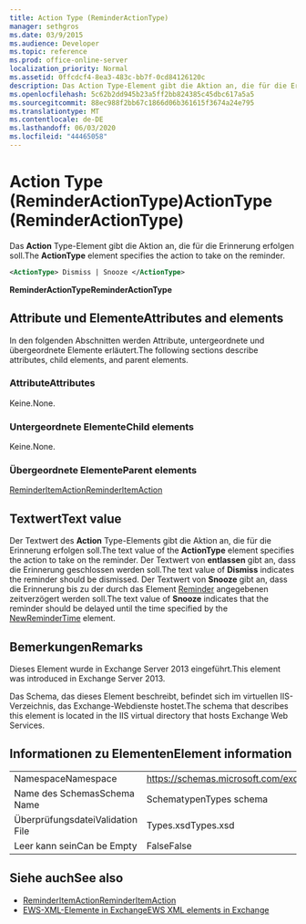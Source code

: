 ```yaml
---
title: Action Type (ReminderActionType)
manager: sethgros
ms.date: 03/9/2015
ms.audience: Developer
ms.topic: reference
ms.prod: office-online-server
localization_priority: Normal
ms.assetid: 0ffcdcf4-8ea3-483c-bb7f-0cd84126120c
description: Das Action Type-Element gibt die Aktion an, die für die Erinnerung erfolgen soll.
ms.openlocfilehash: 5c62b2dd945b23a5ff2bb824385c45dbc617a5a5
ms.sourcegitcommit: 88ec988f2bb67c1866d06b361615f3674a24e795
ms.translationtype: MT
ms.contentlocale: de-DE
ms.lasthandoff: 06/03/2020
ms.locfileid: "44465058"
---
```

# <a name="actiontype-reminderactiontype"></a><span data-ttu-id="e1c78-103">Action Type (ReminderActionType)</span><span class="sxs-lookup"><span data-stu-id="e1c78-103">ActionType (ReminderActionType)</span></span>

<span data-ttu-id="e1c78-104">Das **Action** Type-Element gibt die Aktion an, die für die Erinnerung erfolgen soll.</span><span class="sxs-lookup"><span data-stu-id="e1c78-104">The **ActionType** element specifies the action to take on the reminder.</span></span> 
  
```XML
<ActionType> Dismiss | Snooze </ActionType>
```

 <span data-ttu-id="e1c78-105">**ReminderActionType**</span><span class="sxs-lookup"><span data-stu-id="e1c78-105">**ReminderActionType**</span></span>
## <a name="attributes-and-elements"></a><span data-ttu-id="e1c78-106">Attribute und Elemente</span><span class="sxs-lookup"><span data-stu-id="e1c78-106">Attributes and elements</span></span>

<span data-ttu-id="e1c78-107">In den folgenden Abschnitten werden Attribute, untergeordnete und übergeordnete Elemente erläutert.</span><span class="sxs-lookup"><span data-stu-id="e1c78-107">The following sections describe attributes, child elements, and parent elements.</span></span>
  
### <a name="attributes"></a><span data-ttu-id="e1c78-108">Attribute</span><span class="sxs-lookup"><span data-stu-id="e1c78-108">Attributes</span></span>

<span data-ttu-id="e1c78-109">Keine.</span><span class="sxs-lookup"><span data-stu-id="e1c78-109">None.</span></span>
  
### <a name="child-elements"></a><span data-ttu-id="e1c78-110">Untergeordnete Elemente</span><span class="sxs-lookup"><span data-stu-id="e1c78-110">Child elements</span></span>

<span data-ttu-id="e1c78-111">Keine.</span><span class="sxs-lookup"><span data-stu-id="e1c78-111">None.</span></span>
  
### <a name="parent-elements"></a><span data-ttu-id="e1c78-112">Übergeordnete Elemente</span><span class="sxs-lookup"><span data-stu-id="e1c78-112">Parent elements</span></span>

[<span data-ttu-id="e1c78-113">ReminderItemAction</span><span class="sxs-lookup"><span data-stu-id="e1c78-113">ReminderItemAction</span></span>](reminderitemaction.md)
  
## <a name="text-value"></a><span data-ttu-id="e1c78-114">Textwert</span><span class="sxs-lookup"><span data-stu-id="e1c78-114">Text value</span></span>

<span data-ttu-id="e1c78-115">Der Textwert des **Action** Type-Elements gibt die Aktion an, die für die Erinnerung erfolgen soll.</span><span class="sxs-lookup"><span data-stu-id="e1c78-115">The text value of the **ActionType** element specifies the action to take on the reminder.</span></span> <span data-ttu-id="e1c78-116">Der Textwert von **entlassen** gibt an, dass die Erinnerung geschlossen werden soll.</span><span class="sxs-lookup"><span data-stu-id="e1c78-116">The text value of **Dismiss** indicates the reminder should be dismissed.</span></span> <span data-ttu-id="e1c78-117">Der Textwert von **Snooze** gibt an, dass die Erinnerung bis zu der durch das Element [Reminder](newremindertime.md) angegebenen zeitverzögert werden soll.</span><span class="sxs-lookup"><span data-stu-id="e1c78-117">The text value of **Snooze** indicates that the reminder should be delayed until the time specified by the [NewReminderTime](newremindertime.md) element.</span></span> 
  
## <a name="remarks"></a><span data-ttu-id="e1c78-118">Bemerkungen</span><span class="sxs-lookup"><span data-stu-id="e1c78-118">Remarks</span></span>

<span data-ttu-id="e1c78-119">Dieses Element wurde in Exchange Server 2013 eingeführt.</span><span class="sxs-lookup"><span data-stu-id="e1c78-119">This element was introduced in Exchange Server 2013.</span></span>
  
<span data-ttu-id="e1c78-120">Das Schema, das dieses Element beschreibt, befindet sich im virtuellen IIS-Verzeichnis, das Exchange-Webdienste hostet.</span><span class="sxs-lookup"><span data-stu-id="e1c78-120">The schema that describes this element is located in the IIS virtual directory that hosts Exchange Web Services.</span></span>
  
## <a name="element-information"></a><span data-ttu-id="e1c78-121">Informationen zu Elementen</span><span class="sxs-lookup"><span data-stu-id="e1c78-121">Element information</span></span>

|||
|:-----|:-----|
|<span data-ttu-id="e1c78-122">Namespace</span><span class="sxs-lookup"><span data-stu-id="e1c78-122">Namespace</span></span>  <br/> |https://schemas.microsoft.com/exchange/services/2006/types  <br/> |
|<span data-ttu-id="e1c78-123">Name des Schemas</span><span class="sxs-lookup"><span data-stu-id="e1c78-123">Schema Name</span></span>  <br/> |<span data-ttu-id="e1c78-124">Schematypen</span><span class="sxs-lookup"><span data-stu-id="e1c78-124">Types schema</span></span>  <br/> |
|<span data-ttu-id="e1c78-125">Überprüfungsdatei</span><span class="sxs-lookup"><span data-stu-id="e1c78-125">Validation File</span></span>  <br/> |<span data-ttu-id="e1c78-126">Types.xsd</span><span class="sxs-lookup"><span data-stu-id="e1c78-126">Types.xsd</span></span>  <br/> |
|<span data-ttu-id="e1c78-127">Leer kann sein</span><span class="sxs-lookup"><span data-stu-id="e1c78-127">Can be Empty</span></span>  <br/> |<span data-ttu-id="e1c78-128">False</span><span class="sxs-lookup"><span data-stu-id="e1c78-128">False</span></span>  <br/> |
   
## <a name="see-also"></a><span data-ttu-id="e1c78-129">Siehe auch</span><span class="sxs-lookup"><span data-stu-id="e1c78-129">See also</span></span>

- [<span data-ttu-id="e1c78-130">ReminderItemAction</span><span class="sxs-lookup"><span data-stu-id="e1c78-130">ReminderItemAction</span></span>](reminderitemaction.md)
- [<span data-ttu-id="e1c78-131">EWS-XML-Elemente in Exchange</span><span class="sxs-lookup"><span data-stu-id="e1c78-131">EWS XML elements in Exchange</span></span>](ews-xml-elements-in-exchange.md)

